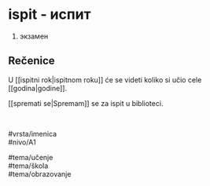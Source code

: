 # ispit - испит

1. экзамен

## Rečenice

U [[ispitni rok|ispitnom roku]] će se videti koliko si učio cele [[godina|godine]].

[[spremati se|Spremam]] se za ispit u biblioteci.

<br>

#vrsta/imenica  
#nivo/A1  

#tema/učenje  
#tema/škola  
#tema/obrazovanje
